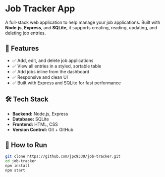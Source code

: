 # Job Tracker App

A full-stack web application to help manage your job applications. Built with **Node.js**, **Express**, and **SQLite**, it supports creating, reading, updating, and deleting job entries.


## 🚀 Features

- ✅ Add, edit, and delete job applications
- ✅ View all entries in a styled, sortable table
- ✅ Add jobs inline from the dashboard
- ✅ Responsive and clean UI
- ✅ Built with Express and SQLite for fast performance

## 🛠️ Tech Stack

- **Backend:** Node.js, Express
- **Database:** SQLite
- **Frontend:** HTML, CSS
- **Version Control:** Git + GitHub


## 📂 How to Run

```bash
git clone https://github.com/jpc9330/job-tracker.git
cd job-tracker
npm install
npm start
